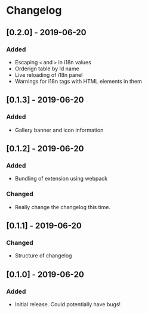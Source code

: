 # Changelog
## [0.2.0] - 2019-06-20
### Added
- Escaping `<` and `>` in i18n values
- Orderign table by Id name
- Live reloading of i18n panel
- Warnings for i18n tags with HTML elements in them

## [0.1.3] - 2019-06-20
### Added
- Gallery banner and icon information

## [0.1.2] - 2019-06-20
### Added
- Bundling of extension using webpack
### Changed
- Really change the changelog this time.

## [0.1.1] - 2019-06-20
### Changed
- Structure of changelog

## [0.1.0] - 2019-06-20

### Added
- Initial release. Could potentially have bugs!
